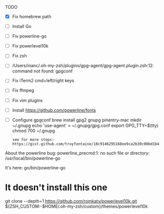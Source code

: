 TODO

- [x] Fix homebrew path
- [ ] Install Go
- [ ] Fix powerline-go
- [ ] Fix powerlevel10k
- [ ] Fix zsh
- [ ] /Users/inanc/.oh-my-zsh/plugins/gpg-agent/gpg-agent.plugin.zsh:12: command not found: gpgconf
- [ ] Fix iTerm2 cmd+left/right keys
- [ ] Fix ffmpeg
- [ ] Fix vim plugins
- [ ] Install https://github.com/powerline/fonts
- [ ] Configure gpgconf
      brew install gpg2 gnupg pinentry-mac
      mkdir ~/.gnupg
      echo 'use-agent' > ~/.gnupg/gpg.conf
      export GPG_TTY=$(tty)
      chmod 700 ~/.gnupg
      
      see for more steps: https://gist.github.com/troyfontaine/18c9146295168ee9ca2b30c00bd1b41e

About the powerline bug:
powerline_precmd:1: no such file or directory: /usr/local/bin/powerline-go    

It's here: go/bin/powerline-go


# It doesn't install this one
git clone --depth=1 https://github.com/romkatv/powerlevel10k.git ${ZSH_CUSTOM:-$HOME/.oh-my-zsh/custom}/themes/powerlevel10k

